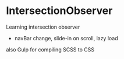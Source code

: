 # IntersectionObserver
Learning intersection observer
- navBar change, slide-in on scroll, lazy load

also Gulp for compiling SCSS to CSS
